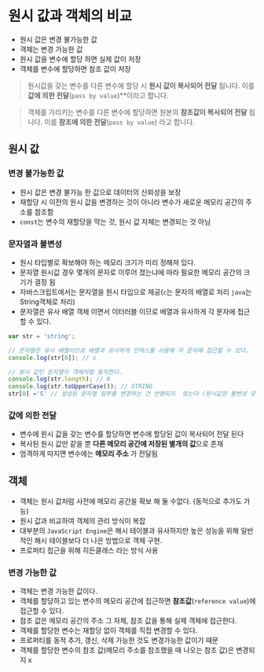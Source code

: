 ﻿# 원시 값과 객체의 비교
- 원시 값은 변경 불가능한 값
- 객체는 변경 가능한 값
- 원시 값을 변수에 할당 하면 실제 값이 저장
- 객체를 변수에 할당하면 참조 값이 저장
> 원시값을 갖는 변수를 다른 변수에 할당 시 **원시 값이 복사되어 전달** 됩니다. 이를 **값에 의한 전달**(`pass by value`)**이라고 합니다.

> 객체를 가리키는 변수를 다른 변수에 할당하면 원본의 **참조값이 복사되어 전달** 됩니다. 이를 **참조에 의한 전달**(`pass by value`) 라고 합니다.

## 원시 값
### 변경 불가능한 값
- 원시 값은 변경 불가능 한 값으로 데이터의 신뢰성을 보장 
- 재할당 시 이전의 원시 값을 변경하는 것이 아니라 변수가 새로운 메모리 공간의 주소를 참조함
- `const`는 변수의 재할당을 막는 것, 원시 값 자체는 변경되는 것 아님
### 문자열과 불변성
- 원시 타입별로 확보해야 하는 메모리 크기가 미리 정해져 있다.
- 문자열 원시값 경우 몇개의 문자로 이루어 졌는냐에 따라 필요한 메모리 공간의 크기가 결정 됨
- 자바스크립트에서는 문자열을 원시 타입으로 제공(`c`는 문자의 배열로 처리 `java`는 String객체로 처리)
- 문자열은 유사 배열 객체 이면서 이터러블 이므로 배열과 유사하게 각 문자에 접근 할 수 있다.
```js
var str = 'string';

// 문자열은 유사 배열이므로 배열과 유사하게 인덱스를 사용해 각 문자에 접근할 수 있다.
console.log(str[0]); // s

// 원시 값인 문자열이 객체처럼 동작한다.
console.log(str.length); // 6
console.log(str.toUpperCase()); // STRING
str[0] ='S' // 생성된 문자열 일부를 변경하는 건 반영되지  않는다 (원시값은 불변성 갖기 때문)
```
### 값에 의한 전달
- 변수에 원시 값을 갖는 변수를 할당하면 변수에 할당된 값이 복사되어 전달 된다
- 복사된 원시 값만 같을 뿐 **다른 메모리 공간에 저장된 별개의 값**으로 존재
- 엄격하게 따지면 변수에는 **메모리 주소** 가 전달됨

## 객체
- 객체는 원시 값처럼 사전에 메모리 공간을 확보 해 둘 수없다. (동적으로 추가도 가능)
- 원시 값과 비교하여 객체의 관리 방식이 복잡
 -   대부분의  `JavaScript Engine`은 해시 테이블과 유사하지만 높은 성능을 위해 일반적인 해시 테이블보다 더 나은 방법으로 객체 구현.
 - 프로퍼티 접근을 위해 히든클래스 라는 방식 사용

### 변경 가능한 값
- 객체는 변경 가능한 값이다.
- 객체를 할당하고 있는 변수의 메모리 공간에 접근하면 **참조값**(`reference value`)에 접근할 수 있다.
- 참조 값은 메모리 공간의 주소 그 자체, 참조 값을 통해 실제 객체에 접근한다.
- 객체를 할당한 변수는 재할당 없이 객체를 직접 변경할 수 있다. 
- 프로퍼티를 동적 추가, 갱신, 삭제 가능한 것도 변경가능한 값이기 때문 
- 객체를 할당한 변수의 참조 값(메모리 주소를 참조했을 때 나오는 참조 값)은 변경되지 x
